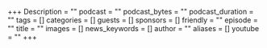 +++
Description = ""
podcast = ""
podcast_bytes = ""
podcast_duration = ""
tags = []
categories = []
guests = []
sponsors = []
friendly = ""
episode = ""
title = ""
images = []
news_keywords = []
author = ""
aliases = []
youtube = ""
+++
